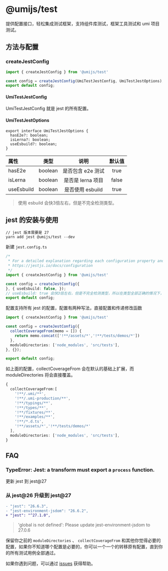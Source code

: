 # @umijs/test

提供配置接口，轻松集成测试框架，支持组件库测试，框架工具测试和 umi 项目测试。

## 方法与配置

### createJestConfig

```ts
import { createJestConfig } from '@umijs/test'

const config = createJestConfig(UmiTestJestConfig, UmiTestJestOptions);
export default config;
```
#### UmiTestJestConfig

UmiTestJestConfig 就是 jest 的所有配置。

#### UmiTestJestOptions

```
export interface UmiTestJestOptions {
  hasE2e?: boolean;
  isLerna?: boolean;
  useEsbuild?: boolean;
}
```
| 属性 | 类型 | 说明 | 默认值 |
|  :-  | :-:  | :-:  | :-:  |
| hasE2e | boolean | 是否包含 e2e 测试 | true |
| isLerna | boolean | 是否是 lerna 项目 | false |
| useEsbuild | boolean | 是否使用 esbuild | true |

> 使用 esbuild 会快3倍左右，但是不完全检测类型。

## jest 的安装与使用

```base
// jest 版本需要是 27
yarn add jest @umijs/test --dev
```

新建 `jest.config.ts` 

```ts
/*
 * For a detailed explanation regarding each configuration property and type check, visit:
 * https://jestjs.io/docs/configuration
 */
import { createJestConfig } from '@umijs/test'

const config = createJestConfig({
}, { useEsbuild: false, });
// useEsbuild: true 会快3倍左右，但是不完全检测类型，所以在类型全部正确的情况下，可默认开启
export default config;
```

配置支持所有 jest 的配置，配置有两种写法，直接配置和传递修改函数

```ts
import { createJestConfig } from '@umijs/test'

const config = createJestConfig({
  collectCoverageFrom(memo = []) {
    return memo.concat(['!**/assets/*','!**/tests/demos/*'])
  },
  moduleDirectories: ['node_modules', 'src/tests'],
}, {});

export default config;
```

如上面的配置，collectCoverageFrom 会在默认的基础上扩展，而 moduleDirectories 将会直接覆盖。

```ts
{
  collectCoverageFrom:[
    '!**/.umi/**',
    '!**/.umi-production/**',
    '!**/typings/**',
    '!**/types/**',
    '!**/fixtures/**',
    '!**/examples/**',
    '!**/*.d.ts',
    '!**/assets/*','!**/tests/demos/*'
  ],
  moduleDirectories: ['node_modules', 'src/tests'],
}
```

## FAQ

### TypeError: Jest: a transform must export a `process` function.

更新 jest 到 jest@27

### 从 jest@26 升级到 jest@27

```diff
- "jest": "26.6.3",
- "jest-environment-jsdom": "26.6.2",
+ "jest": "^27.1.0",
```

> 'global is not defined': Please update jest-environment-jsdom to 27.0.6

保留你之前的 `moduleDirectories` 、 `collectCoverageFrom` 和其他你觉得必要的配置，如果你不知道哪个配置是必要的，你可以一个一个的转移原有配置，直到你的所有测试用例全部通过。

如果你遇到问题，可以通过 [issues](https://github.com/umijs/umi/issues) 获得帮助。